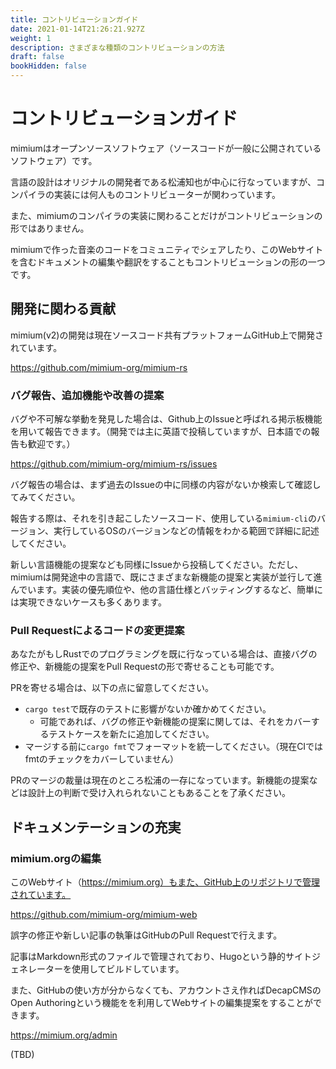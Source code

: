 ```yaml
---
title: コントリビューションガイド
date: 2021-01-14T21:26:21.927Z
weight: 1
description: さまざまな種類のコントリビューションの方法
draft: false
bookHidden: false
---
```


# コントリビューションガイド

mimiumはオープンソースソフトウェア（ソースコードが一般に公開されているソフトウェア）です。

言語の設計はオリジナルの開発者である松浦知也が中心に行なっていますが、コンパイラの実装には何人ものコントリビューターが関わっています。

また、mimiumのコンパイラの実装に関わることだけがコントリビューションの形ではありません。

mimiumで作った音楽のコードをコミュニティでシェアしたり、このWebサイトを含むドキュメントの編集や翻訳をすることもコントリビューションの形の一つです。

## 開発に関わる貢献

mimium(v2)の開発は現在ソースコード共有プラットフォームGitHub上で開発されています。

https://github.com/mimium-org/mimium-rs

### バグ報告、追加機能や改善の提案

バグや不可解な挙動を発見した場合は、Github上のIssueと呼ばれる掲示板機能を用いて報告できます。（開発では主に英語で投稿していますが、日本語での報告も歓迎です。）

https://github.com/mimium-org/mimium-rs/issues

バグ報告の場合は、まず過去のIssueの中に同様の内容がないか検索して確認してみてください。

報告する際は、それを引き起こしたソースコード、使用している`mimium-cli`のバージョン、実行しているOSのバージョンなどの情報をわかる範囲で詳細に記述してください。

新しい言語機能の提案なども同様にIssueから投稿してください。ただし、mimiumは開発途中の言語で、既にさまざまな新機能の提案と実装が並行して進んでいます。実装の優先順位や、他の言語仕様とバッティングするなど、簡単には実現できないケースも多くあります。

### Pull Requestによるコードの変更提案

あなたがもしRustでのプログラミングを既に行なっている場合は、直接バグの修正や、新機能の提案をPull Requestの形で寄せることも可能です。

PRを寄せる場合は、以下の点に留意してください。

- `cargo test`で既存のテストに影響がないか確かめてください。
    - 可能であれば、バグの修正や新機能の提案に関しては、それをカバーするテストケースを新たに追加してください。
- マージする前に`cargo fmt`でフォーマットを統一してください。（現在CIではfmtのチェックをカバーしていません）

PRのマージの裁量は現在のところ松浦の一存になっています。新機能の提案などは設計上の判断で受け入れられないこともあることを了承ください。

## ドキュメンテーションの充実

### mimium.orgの編集

このWebサイト（https://mimium.org）もまた、GitHub上のリポジトリで管理されています。

https://github.com/mimium-org/mimium-web

誤字の修正や新しい記事の執筆はGitHubのPull Requestで行えます。

記事はMarkdown形式のファイルで管理されており、Hugoという静的サイトジェネレーターを使用してビルドしています。

また、GitHubの使い方が分からなくても、アカウントさえ作ればDecapCMSのOpen Authoringという機能をを利用してWebサイトの編集提案をすることができます。

https://mimium.org/admin

(TBD)